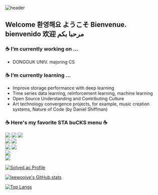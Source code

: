 
![header](https://capsule-render.vercel.app/api?type=blur&color=27ae60)

## Welcome 환영해요 ようこそ Bienvenue. bienvenido 欢迎 مرحبا بكم

### ☕️ I’m currently working on ...
- DONGGUK UNIV. majoring CS

### ☕️ I’m currently learning ...
- Improve storage performance with deep learning
- Time series data learning, reinforcement learning, machine learning
- Open Source Understanding and Contributing Culture
- Art technology convergence projects, for example, music creation systems, Nature of Code (by Daniel Shiffman)
 
###  ☕️ Here's my favorite STA buCKS menu ☕️ 
<p float="left">
<img src="https://img.shields.io/badge/javascript-F7DF1E?style=for-the-badge&logo=javascript&logoColor=black">
<img src="https://img.shields.io/badge/huggingface-FFD21E?style=for-the-badge&logo=huggingface&logoColor=black">
<img src="https://img.shields.io/badge/buymeacoffee-FFDD00?style=for-the-badge&logo=buymeacoffee&logoColor=black">
<br>
<img src="https://img.shields.io/badge/pytorch-EE4C2C?style=for-the-badge&logo=pytorch&logoColor=white">
<img src="https://img.shields.io/badge/Swift-F05138?style=for-the-badge&logo=Swift&logoColor=white"/>
<br>
<img src="https://img.shields.io/badge/c++-00599C?style=for-the-badge&logo=cplusplus&logoColor=white">
<img src="https://img.shields.io/badge/react-61DAFB?style=for-the-badge&logo=react&logoColor=white">
<br>
<img src="https://img.shields.io/badge/nodedotjs-5FA04E?style=for-the-badge&logo=nodedotjs&logoColor=white">
<br>
<img src="https://img.shields.io/badge/coffeescript-2F2625?style=for-the-badge&logo=coffeescript&logoColor=white">
</p>

[![Solved.ac Profile](http://mazassumnida.wtf/api/v2/generate_badge?boj=whitehole36)](https://solved.ac/whitehole36/)

[![leewoojye's GitHub stats](https://github-readme-stats.vercel.app/api?username=leewoojye&show_icons=true&theme=dark)](https://github.com/anuraghazra/github-readme-stats)

[![Top Langs](https://github-readme-stats.vercel.app/api/top-langs/?username=leewoojye&layout=compact&theme=dark)](https://github.com/anuraghazra/github-readme-stats)


<!--
**leewoojye/leewoojye** is a ✨ _special_ ✨ repository because its `README.md` (this file) appears on your GitHub profile.

Here are some ideas to get you started:

- 🔭 I’m currently working on ...
- 🌱 I’m currently learning ...
- 👯 I’m looking to collaborate on ...
- 🤔 I’m looking for help with ...
- 💬 Ask me about ...
- 📫 How to reach me: ...
- 😄 Pronouns: ...
- ⚡ Fun fact: ...
-->

